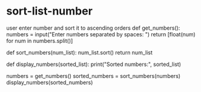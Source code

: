 # sort-list-number
user enter number and sort it to ascending orders
def get_numbers():
    numbers = input("Enter numbers separated by spaces: ")
    return [float(num) for num in numbers.split()]

def sort_numbers(num_list):
    num_list.sort()
    return num_list

def display_numbers(sorted_list):
    print("Sorted numbers:", sorted_list)

numbers = get_numbers()
sorted_numbers = sort_numbers(numbers)
display_numbers(sorted_numbers)


